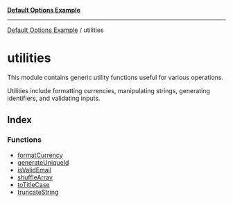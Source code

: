 [**Default Options Example**](../README.md)

***

[Default Options Example](../modules.md) / utilities

# utilities

This module contains generic utility functions useful for various operations.

Utilities include formatting currencies, manipulating strings, generating identifiers, and validating inputs.

## Index

### Functions

- [formatCurrency](functions/formatCurrency.md)
- [generateUniqueId](functions/generateUniqueId.md)
- [isValidEmail](functions/isValidEmail.md)
- [shuffleArray](functions/shuffleArray.md)
- [toTitleCase](functions/toTitleCase.md)
- [truncateString](functions/truncateString.md)

